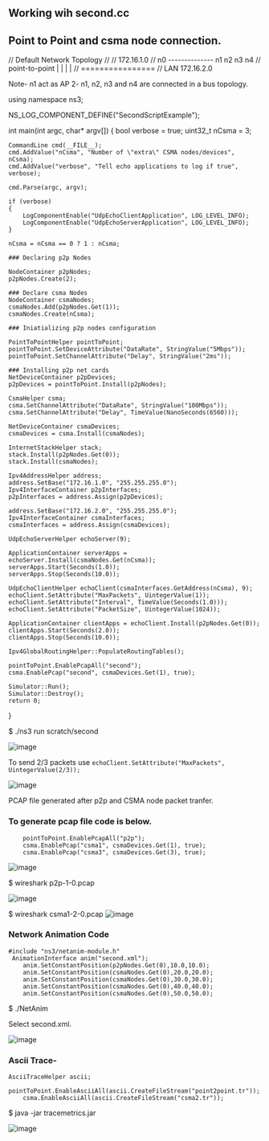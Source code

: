 ## Working wih second.cc

## Point to Point and csma node connection.



// Default Network Topology
//
//       172.16.1.0
// n0 -------------- n1   n2   n3   n4
//    point-to-point  |    |    |    |
//                    ================
//                      LAN 172.16.2.0

Note- n1 act as AP
2- n1, n2, n3 and n4 are connected in a bus topology.

using namespace ns3;

NS_LOG_COMPONENT_DEFINE("SecondScriptExample");

int
main(int argc, char* argv[])
{
    bool verbose = true;
    uint32_t nCsma = 3;

    CommandLine cmd(__FILE__);
    cmd.AddValue("nCsma", "Number of \"extra\" CSMA nodes/devices", nCsma);
    cmd.AddValue("verbose", "Tell echo applications to log if true", verbose);

    cmd.Parse(argc, argv);

    if (verbose)
    {
        LogComponentEnable("UdpEchoClientApplication", LOG_LEVEL_INFO);
        LogComponentEnable("UdpEchoServerApplication", LOG_LEVEL_INFO);
    }

    nCsma = nCsma == 0 ? 1 : nCsma;

    ### Declaring p2p Nodes

    NodeContainer p2pNodes;
    p2pNodes.Create(2);
    
    ### Declare csma Nodes
    NodeContainer csmaNodes;
    csmaNodes.Add(p2pNodes.Get(1));
    csmaNodes.Create(nCsma);

    ### Iniatializing p2p nodes configuration

    PointToPointHelper pointToPoint;
    pointToPoint.SetDeviceAttribute("DataRate", StringValue("5Mbps"));
    pointToPoint.SetChannelAttribute("Delay", StringValue("2ms"));

    ### Installing p2p net cards
    NetDeviceContainer p2pDevices;
    p2pDevices = pointToPoint.Install(p2pNodes);

    CsmaHelper csma;
    csma.SetChannelAttribute("DataRate", StringValue("100Mbps"));
    csma.SetChannelAttribute("Delay", TimeValue(NanoSeconds(6560)));

    NetDeviceContainer csmaDevices;
    csmaDevices = csma.Install(csmaNodes);

    InternetStackHelper stack;
    stack.Install(p2pNodes.Get(0));
    stack.Install(csmaNodes);

    Ipv4AddressHelper address;
    address.SetBase("172.16.1.0", "255.255.255.0");
    Ipv4InterfaceContainer p2pInterfaces;
    p2pInterfaces = address.Assign(p2pDevices);

    address.SetBase("172.16.2.0", "255.255.255.0");
    Ipv4InterfaceContainer csmaInterfaces;
    csmaInterfaces = address.Assign(csmaDevices);

    UdpEchoServerHelper echoServer(9);

    ApplicationContainer serverApps = echoServer.Install(csmaNodes.Get(nCsma));
    serverApps.Start(Seconds(1.0));
    serverApps.Stop(Seconds(10.0));

    UdpEchoClientHelper echoClient(csmaInterfaces.GetAddress(nCsma), 9);
    echoClient.SetAttribute("MaxPackets", UintegerValue(1));
    echoClient.SetAttribute("Interval", TimeValue(Seconds(1.0)));
    echoClient.SetAttribute("PacketSize", UintegerValue(1024));

    ApplicationContainer clientApps = echoClient.Install(p2pNodes.Get(0));
    clientApps.Start(Seconds(2.0));
    clientApps.Stop(Seconds(10.0));

    Ipv4GlobalRoutingHelper::PopulateRoutingTables();

    pointToPoint.EnablePcapAll("second");
    csma.EnablePcap("second", csmaDevices.Get(1), true);

    Simulator::Run();
    Simulator::Destroy();
    return 0;
}

$ ./ns3 run scratch/second

![image](https://hackmd.io/_uploads/ByEdQIAyA.png)

To send 2/3 packets use
`echoClient.SetAttribute("MaxPackets", UintegerValue(2/3));`



![image](https://hackmd.io/_uploads/ryLF5wRk0.png)





PCAP file generated after p2p and CSMA node packet tranfer.

### To generate pcap file code is below.

```
    pointToPoint.EnablePcapAll("p2p");
    csma.EnablePcap("csma1", csmaDevices.Get(1), true);
    csma.EnablePcap("csma3", csmaDevices.Get(3), true);
```


![image](https://hackmd.io/_uploads/rkTL2D0kC.png)

$ wireshark p2p-1-0.pcap

![image](https://hackmd.io/_uploads/r1uar50kA.png)

$ wireshark csma1-2-0.pcap
![image](https://hackmd.io/_uploads/SyfGD9CJR.png)

### Network Animation Code

```
#include "ns3/netanim-module.h"
 AnimationInterface anim("second.xml");
    anim.SetConstantPosition(p2pNodes.Get(0),10.0,10.0);
    anim.SetConstantPosition(csmaNodes.Get(0),20.0,20.0);
    anim.SetConstantPosition(csmaNodes.Get(0),30.0,30.0);
    anim.SetConstantPosition(csmaNodes.Get(0),40.0,40.0);
    anim.SetConstantPosition(csmaNodes.Get(0),50.0,50.0);
```

$ ./NetAnim

Select second.xml.

![image](https://hackmd.io/_uploads/rJkwraCk0.png)


### Ascii Trace-
```
AsciiTraceHelper ascii;
    pointToPoint.EnableAsciiAll(ascii.CreateFileStream("point2point.tr"));
    csma.EnableAsciiAll(ascii.CreateFileStream("csma2.tr"));
```
$ java -jar tracemetrics.jar 

![image](https://hackmd.io/_uploads/HkitiaC10.png)









